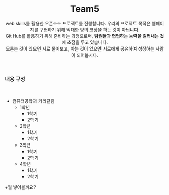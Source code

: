 <h1 align="center">Team5</h1>
<p align="center">
	web skills를 활용한 오픈소스 프로젝트를 진행합니다. 우리의 프로젝트 목적은 웹페이지를 구현하기 위해 막대한 양의 코딩을 하는 것이 아닙니다.
	<br>
	Git Hub를 활용하기 위해 준비하는 과정으로써, <b>팀원들과 협업하는 능력을 길러내는 것</b>에 초점을 두고 있습니다.
	<br>
	모른는 것이 있으면 서로 물어보고, 아는 것이 있으면 서로에게 공유하여 성장하는 사람이 되어봅시다.
</p> 

<br />

### 내용 구성
<br>

+ 컴퓨터공학과 커리큘럼
	+ 1학년
		+ 1학기
		+ 2학기
	+ 2학년
		+ 1학기
		+ 2학기
	+ 3학년
		+ 1학기
		+ 2학기
	+ 4학년
		+ 1학기
		+ 2학기

+뭘 넣어볼까요?

